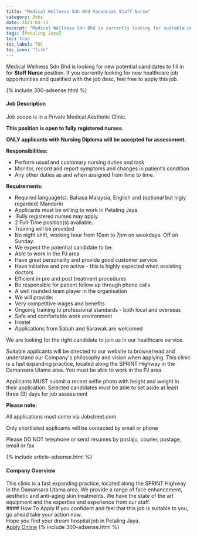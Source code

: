 ```yaml
---
title: "Medical Wellness Sdn Bhd Vacancies Staff Nurse" 
category: Jobs 
date: 2021-04-13 
excerpt: "Medical Wellness Sdn Bhd is currently looking for suitable person to fill in the Staff Nurse which positioned at Petaling Jaya" 
tags: [Petaling Jaya] 
toc: true 
toc_label: TOC 
toc_icon: "fire" 
--- 
```


<p>Medical Wellness Sdn Bhd is looking for new potential candidates to fill in for <b>Staff Nurse</b> position. If you currently looking for new healthcare job opportunities and qualified with the job desc, feel free to apply this job.
</p>{% include 300-adsense.html %} 
<div><div><h4>Job Description</h4></div><div><div><span><div><p>Job scope is in a Private Medical Aesthetic Clinic.</p><p><strong>This position is open to fully registered nurses.</strong></p><p><strong>ONLY applicants with Nursing Diploma will be accepted for assessment.</strong></p><p><strong>Responsibilities:</strong></p><ul><li>Perform usual and customary nursing duties and task</li><li>Monitor, record and report symptoms and changes in patient&#8217;s condition</li><li>Any other duties as and when assigned from time to time.</li></ul><p><strong>Requirements:</strong></p><ul><li>Required language(s): Bahasa Malaysia, English and (optional but higly regarded) Mandarin</li><li>Applicants must be willing to work in Petaling Jaya.</li><li>&#160;Fully registered nurses may apply.</li><li>2 Full-Time position(s) available.</li><li>Training will be provided</li><li>No night shift, working hour from 10am to 7pm on weekdays. Off on Sunday.</li><li>We expect the potential candidate to be:&#160;&#160;</li><li>Able to work in the PJ area</li><li>Have great personality and provide good customer service</li><li>Have initiative and pro active - this is highly expected when assisting doctors</li><li>Efficient in pre and post treatment procedures</li><li>Be responsible for patient follow up through phone calls</li><li>A well rounded team player in the organisation</li><li>We will provide:</li><li>Very competitive wages and benefits</li><li>Ongoing training to professional standards - both local and overseas</li><li>Safe and comfortable work environment</li><li>Hostel</li><li>Applications from Sabah and Sarawak are welcomed</li></ul><p>We are looking for the right candidate to join us in our healthcare service.</p><p>Suitable applicants will be directed to our website to browse/read and understand our Company's philosophy and&#160;vision when applying. This clinic is a fast expanding practice, located along the SPRINT Highway in the Damansara Utama area. You must be able to work in the PJ area.</p><p>Applicants MUST submit a recent selfie photo with height and weight in their application. Selected candidates must be able to set aside at least three (3) days for job assessment&#160;</p><p><strong>Please note:</strong></p><p>All applications must come via Jobstreet.com</p><p>Only shortlisted applicants will be contacted by email or phone</p><p>Please DO NOT telephone or send resumes by poslaju, courier, postage, email or fax</p></div></span></div></div></div> 
{% include article-adsense.html %} 
<div><div><h4>Company Overview</h4></div><div><div><span><div><div>
<div>
<div>This clinic is a fast expanding practice,&#160;located along the SPRINT Highway in the Damansara Utama area. We provide a range of face enhancement, aesthetic and anti-aging skin treatments. We have the state of the art equipment and the expertise and experience from our staff.</div>
</div>
</div></div></span></div></div></div> 
#### How To Apply 
If you confident and feel that this job is suitable to you, go ahead take your action now. <br/> 
Hope you find your dream hospital job in Petaling Jaya. <br/> 
<a href="https://www.jobstreet.com.my/en/job/staff-nurse-4524933?jobId=jobstreet-my-job-4524933" class="btn btn--warning" target="_blank" rel="nofollow noopenner">Apply Online</a> 
{% include 300-adsense.html %} 
